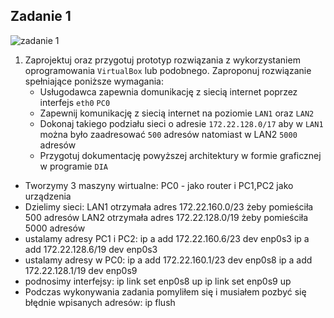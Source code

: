 Zadanie 1
---------

![zadanie 1](zadanie-1.svg)

1. Zaprojektuj oraz przygotuj prototyp rozwiązania z wykorzystaniem oprogramowania ``VirtualBox`` lub podobnego. 
Zaproponuj rozwiązanie spełniające poniższe wymagania:
   * Usługodawca zapewnia domunikację z siecią internet poprzez interfejs ``eth0`` ``PC0``
   * Zapewnij komunikację z siecią internet na poziomie ``LAN1`` oraz ``LAN2``
   * Dokonaj takiego podziału sieci o adresie ``172.22.128.0/17`` aby w ``LAN1`` można było zaadresować ``500`` adresów natomiast w LAN2 ``5000`` adresów    
   * Przygotuj dokumentację powyższej architektury w formie graficznej w programie ``DIA``
 
* Tworzymy 3 maszyny wirtualne: PC0 - jako router i PC1,PC2 jako urządzenia
* Dzielimy sieci: LAN1 otrzymała adres 172.22.160.0/23 żeby pomieściła 500 adresów
                     LAN2 otrzymała adres 172.22.128.0/19 żeby pomieściła 5000 adresów
* ustalamy adresy PC1 i PC2:
  ip a add 172.22.160.6/23 dev enp0s3
  ip a add 172.22.128.6/19 dev enp0s3
* ustalamy adresy w PC0:
  ip a add 172.22.160.1/23 dev enp0s8
  ip a add 172.22.128.1/19 dev enp0s9
* podnosimy interfejsy:
  ip link set enp0s8 up
  ip link set enp0s9 up
* Podczas wykonywania zadania pomyliłem się i musiałem pozbyć się błędnie wpisanych adresów:
  ip flush
  
